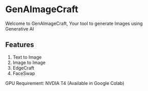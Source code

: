# GenAImageCraft
Welcome to GenAImageCraft, Your tool to generate Images using Generative AI

## Features
1. Text to Image
2. Image to Image
3. EdgeCraft
4. FaceSwap

GPU Requirement: NVDIA T4 (Available in Google Colab)


